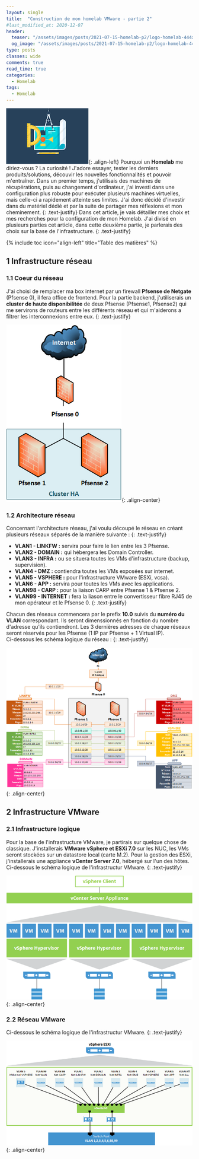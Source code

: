 ```yaml
---
layout: single
title:  "Construction de mon homelab VMware - partie 2"
#last_modified_at: 2020-12-07
header:
  teaser: "/assets/images/posts/2021-07-15-homelab-p2/logo-homelab-444x240.png"
  og_image: "/assets/images/posts/2021-07-15-homelab-p2/logo-homelab-444x240.png"
type: posts
classes: wide
comments: true
read_time: true
categories:
  - Homelab
tags:
  - Homelab
---
```


![image-left](/assets/images/posts/2021-07-15-homelab-p2/logo-homelab-222x150.png){: .align-left}
Pourquoi un **Homelab** me diriez-vous ? La curiosité ! J'adore essayer, tester les derniers produits/solutions, découvir les nouvelles fonctionnalités et pouvoir m'entraîner. Dans un premier temps, j'utilisais des machines de récupérations, puis au changement d'ordinateur, j'ai investi dans une configuration plus robuste pour exécuter plusieurs machines virtuelles, mais celle-ci a rapidement atteinte ses limites. J'ai donc décidé d'investir dans du matériel dédié et par la suite de partager mes réflexions et mon cheminement. 
{: .text-justify}
Dans cet article, je vais détailler mes choix et mes recherches pour la configuration de mon Homelab. J'ai divisé en plusieurs parties cet article, dans cette deuxième partie, je parlerais des choix sur la base de l'infrastructure.
{: .text-justify}

{% include toc icon="align-left" title="Table des matières" %}


## 1 Infrastructure réseau

### 1.1 Coeur du réseau

J'ai choisi de remplacer ma box internet par un firewall **Pfsense de Netgate** (Pfsense 0), il fera office de frontend. Pour la partie backend, j'utiliserais un **cluster de haute disponibilitée** de deux Pfsense (Pfsense1, Pfsense2) qui me servirons de routeurs entre les différents réseau et qui m'aiderons a filtrer les interconnexions entre eux.
{: .text-justify}

![image-center](/assets/images/posts/2021-07-15-homelab-p2/Infra_firewall.png){: .align-center}

### 1.2 Architecture réseau

Concernant l'architecture réseau, j'ai voulu découpé le réseau en créant plusieurs réseaux séparés de la manière suivante :
{: .text-justify}

- **VLAN1 - LINKFW :** servira pour faire le lien entre les 3 Pfsense.
- **VLAN2 - DOMAIN :** qui hébergera les Domain Controller.
- **VLAN3 - INFRA :** ou se situera toutes les VMs d'infrastructure (backup, supervision).
- **VLAN4 - DMZ :** contiendra toutes les VMs exposées sur internet.
- **VLAN5 - VSPHERE :** pour l'infrastructure VMware (ESXi, vcsa).
- **VLAN6 - APP :** servira pour toutes les VMs avec les applications.
- **VLAN98 - CARP :** pour la liaison CARP entre Pfsense 1 & Pfsense 2.
- **VLAN99 - INTERNET :** fera la liason entre le convertisseur fibre RJ45 de mon opérateur et le Pfsense 0.
{: .text-justify}

Chacun des réseaux commencera par le prefix **10.0** suivis du **numéro du VLAN** correspondant. Ils seront dimenssionnés en fonction du nombre d'adresse qu'ils contiendront. Les 3 dernières adresses de chaque réseaux seront réservés pour les Pfsense (1 IP par Pfsense + 1 Virtual IP).<br> Ci-dessous les schéma logique du réseau :
{: .text-justify}

![image-center](/assets/images/posts/2021-07-15-homelab-p2/Schéma-réseaux-global-logique-New.png){: .align-center}

## 2 Infrastructure VMware

### 2.1 Infrastructure logique

Pour la base de l'infrastructure VMware, je partirais sur quelque chose de classique. J'installerais **VMware vSphere et ESXi 7.0** sur les NUC, les VMs seront stockées sur un datastore local (carte M.2). Pour la gestion des ESXi, j'installerais une appliance **vCenter Server 7.0**, hébergé sur l'un des hôtes.<br>
Ci-dessous le schéma logique de l'infrastructur VMware.
{: .text-justify}

![image-center](/assets/images/posts/2021-07-15-homelab-p2/Infra_VMware_logique.png){: .align-center}

### 2.2 Réseau VMware

Ci-dessous le schéma logique de l'infrastructur VMware.
{: .text-justify}

![image-center](/assets/images/posts/2021-07-15-homelab-p2/Schéma-réseau-VMware.png){: .align-center}